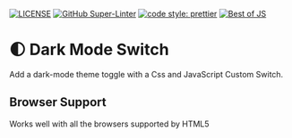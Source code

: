 [![LICENSE](https://img.shields.io/badge/license-MIT-lightgrey.svg)](https://raw.githubusercontent.com/coliff/dark-mode-switch/master/LICENSE)
[![GitHub Super-Linter](https://github.com/coliff/dark-mode-switch/workflows/Lint%20Code%20Base/badge.svg)](https://github.com/marketplace/actions/super-linter)
[![code style: prettier](https://img.shields.io/badge/code_style-prettier-ff69b4.svg?style=flat-square)](https://github.com/prettier/prettier)
[![Best of JS](https://img.shields.io/endpoint?url=https://bestofjs-serverless.now.sh/api/project-badge?fullName=coliff%2Fdark-mode-switch%26since=monthly)](https://bestofjs.org/projects/dark-mode-switch)

# 🌓 Dark Mode Switch

Add a dark-mode theme toggle with a Css and JavaScript Custom Switch.


## Browser Support

Works well with all the browsers supported by HTML5
